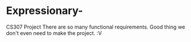 # Expressionary-
CS307 Project
There are so many functional requirements.
Good thing we don't even need to make the project. :V
